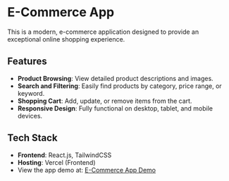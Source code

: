 # E-Commerce App

This is a modern,  e-commerce application designed to provide an exceptional online shopping experience.


## Features
- **Product Browsing**: View detailed product descriptions and images.
- **Search and Filtering**: Easily find products by category, price range, or keyword.
- **Shopping Cart**: Add, update, or remove items from the cart.
- **Responsive Design**: Fully functional on desktop, tablet, and mobile devices.



## Tech Stack
- **Frontend**: React.js, TailwindCSS
- **Hosting**: Vercel (Frontend)
- View the app demo at: [E-Commerce App Demo](https://e-commerce-app-vercel.app/)


